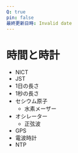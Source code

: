 ```yaml
---
Q: true
pin: false
最終更新日時: Invalid date
---
```

# 時間と時計

- NICT
- JST
- 1日の長さ
- 1秒の長さ
- セシウム原子
    - 水素メーザー
- オシレーター
    - 正弦波
- GPS
- 電波時計
- NTP